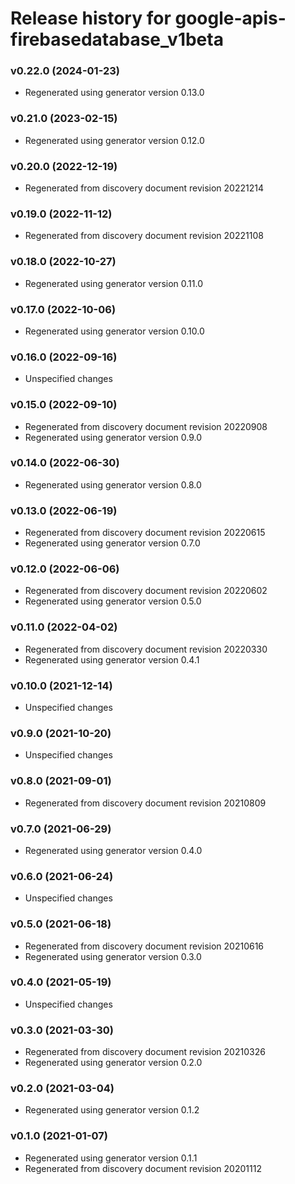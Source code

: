 # Release history for google-apis-firebasedatabase_v1beta

### v0.22.0 (2024-01-23)

* Regenerated using generator version 0.13.0

### v0.21.0 (2023-02-15)

* Regenerated using generator version 0.12.0

### v0.20.0 (2022-12-19)

* Regenerated from discovery document revision 20221214

### v0.19.0 (2022-11-12)

* Regenerated from discovery document revision 20221108

### v0.18.0 (2022-10-27)

* Regenerated using generator version 0.11.0

### v0.17.0 (2022-10-06)

* Regenerated using generator version 0.10.0

### v0.16.0 (2022-09-16)

* Unspecified changes

### v0.15.0 (2022-09-10)

* Regenerated from discovery document revision 20220908
* Regenerated using generator version 0.9.0

### v0.14.0 (2022-06-30)

* Regenerated using generator version 0.8.0

### v0.13.0 (2022-06-19)

* Regenerated from discovery document revision 20220615
* Regenerated using generator version 0.7.0

### v0.12.0 (2022-06-06)

* Regenerated from discovery document revision 20220602
* Regenerated using generator version 0.5.0

### v0.11.0 (2022-04-02)

* Regenerated from discovery document revision 20220330
* Regenerated using generator version 0.4.1

### v0.10.0 (2021-12-14)

* Unspecified changes

### v0.9.0 (2021-10-20)

* Unspecified changes

### v0.8.0 (2021-09-01)

* Regenerated from discovery document revision 20210809

### v0.7.0 (2021-06-29)

* Regenerated using generator version 0.4.0

### v0.6.0 (2021-06-24)

* Unspecified changes

### v0.5.0 (2021-06-18)

* Regenerated from discovery document revision 20210616
* Regenerated using generator version 0.3.0

### v0.4.0 (2021-05-19)

* Unspecified changes

### v0.3.0 (2021-03-30)

* Regenerated from discovery document revision 20210326
* Regenerated using generator version 0.2.0

### v0.2.0 (2021-03-04)

* Regenerated using generator version 0.1.2

### v0.1.0 (2021-01-07)

* Regenerated using generator version 0.1.1
* Regenerated from discovery document revision 20201112

